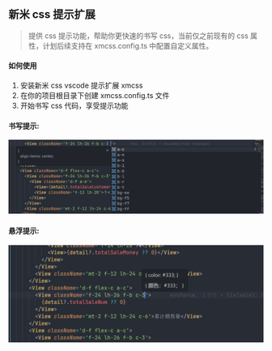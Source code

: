 ## 新米 css 提示扩展

> 提供 css 提示功能，帮助你更快速的书写 css，当前仅之前现有的 css 属性，计划后续支持在 xmcss.config.ts 中配置自定义属性。

#### 如何使用
1. 安装新米 css vscode 提示扩展 xmcss
2. 在你的项目根目录下创建 xmcss.config.ts 文件
3. 开始书写 css 代码，享受提示功能

#### 书写提示:

![css 提示](./tips.png)

#### 悬浮提示:

![css 提示](./hover.png)
